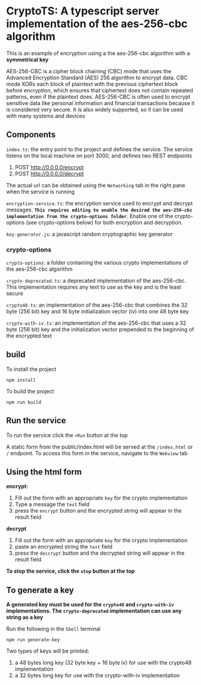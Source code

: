# CryptoTS: A typescript server implementation of the aes-256-cbc algorithm

This is an example of encryption using a the aes-256-cbc algorithm with a **symmetrical key**

AES-256-CBC is a cipher block chaining (CBC) mode that uses the Advanced Encryption Standard (AES) 256 algorithm to encrypt data. CBC mode XORs each block of plaintext with the previous ciphertext block before encryption, which ensures that ciphertext does not contain repeated patterns, even if the plaintext does. AES-256-CBC is often used to encrypt sensitive data like personal information and financial transactions because it is considered very secure. It is also widely supported, so it can be used with many systems and devices

## Components

`index.ts`: the entry point to the project and defines the service.  The service listens on the local machine on port 3000, and defines two REST endpoints
1. POST http://0.0.0.0/encrypt
2. POST http://0.0.0.0/decrypt

The actual url can be obtained using the `Networking` tab in the right pane when the service is running

`encryption-service.ts`: the encryption service used to encrypt and decrypt messages.  **`This requires editing to enable the desired the aes-256-cbc implementation from the crypto-options folder`**.  Enable one of the crypto-options (see crypto-options below) for both encryption and decryption.

`key-generator.js`: a javascript random cryptographic key generator

### crypto-options
`crypto-options`: a folder containing the various crypto implementations of the aes-256-cbc algorithm

`crypto-deprecated.ts`: a deprecated implementation of the aes-256-cbc. This implementation requires any text to use as the key and is the least secure

`crypto48.ts`: an implementation of the aes-256-cbc that combines the 32 byte (256 bit) key and 16 byte initialization vector (iv) into one 48 byte key

`crypto-with-iv.ts`: an implementation of the aes-256-cbc that uses a 32 byte (256 bit) key and the initialization vector prepended to the beginning of the encrypted text

## build
To install the project
```
npm install
```

To build the project
```
npm run build
```
## Run the service
To run the service click the `>Run` button at the top

A static form from the public/index.html will be served at the `/index.html` or `/` endpoint.  To access this form in the service, navigate to the `Webview` tab

## Using the html form
**encrypt:**

1. Fill out the form with an appropriate `key` for the crypto implementation
2. Type a message the `text` field
3. press the `encrypt` button and the encrypted string will appear in the result field

**decrypt**
1. Fill out the form with an appropriate `key` for the crypto implementation
2. paste an encrypted string the `text` field
3. press the `deccrypt` button and the decrypted string will appear in the result field

**To stop the service, click the `stop` button at the top**

## To generate a key
**A generated key must be used for the `crypto48` and `crypto-with-iv` implementations. The `crypto-deprecated` implementation can use any string as a key**

Run the following in the `Shell` terminal
```
npm run generate-key
```
Two types of keys will be printed:
1. a 48 bytes long key (32 byte key + 16 byte iv) for use with the crypto48 implementation
2. a 32 bytes long key for use with the crypto-with-iv implementation


